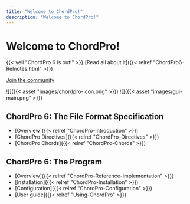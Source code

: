 ```yaml
---
title: "Welcome to ChordPro!"
description: "Welcome to ChordPro!"
---
```


# Welcome to ChordPro!

{{< yell "ChordPro 6 is out!" >}}
[Read all about it]({{< relref "ChordPro6-Relnotes.html" >}})

[Join the community](<https://groups.io/g/ChordPro>)


![]({{< asset "images/chordpro-icon.png" >}})
![]({{< asset "images/gui-main.png" >}})

## ChordPro 6: The File Format Specification
* [Overview]({{< relref "ChordPro-Introduction" >}})
* [ChordPro Directives]({{< relref "ChordPro-Directives" >}})
* [ChordPro Chords]({{< relref "ChordPro-Chords" >}})

## ChordPro 6: The Program
* [Overview]({{< relref "ChordPro-Reference-Implementation" >}})
* [Installation]({{< relref "ChordPro-Installation" >}})
* [Configuration]({{< relref "ChordPro-Configuration" >}})
* [User guide]({{< relref "Using-ChordPro" >}})

